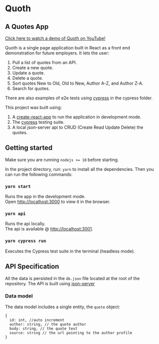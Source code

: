 # Quoth

## A Quotes App

[Click here to watch a demo of Quoth on YouTube!](https://www.youtube.com/watch?v=B7YKPSL68VU)

Quoth is a single page application built in React as a front end demonstration for future employers. It lets the user:

1. Pull a list of quotes from an API.
2. Create a new quote.
3. Update a quote.
4. Delete a quote.
5. Sort quotes New to Old, Old to New, Author A-Z, and Author Z-A.
6. Search for quotes.

There are also examples of e2e tests using [cypress](https://www.cypress.io) in the cypress folder.

This project was built using:

1. A [create-react-app](https://facebook.github.io/create-react-app/docs/) to run the application in development mode.
2. The [cypress](https://www.cypress.io/) testing suite.
3. A local json-server api to CRUD (Create Read Update Delete) the quotes.

## Getting started

Make sure you are running `nodejs >= 10` before starting.

In the project directory, run: `yarn` to install all the dependencies. Then you can run the following commands:

### `yarn start`

Runs the app in the development mode.<br>
Open [http://localhost:3000](http://localhost:3000) to view it in the browser.

### `yarn api`

Runs the api locally.<br>
The api is available @ [http://localhost:3001](http://localhost:3001).

### `yarn cypress run`

Executes the Cypress test suite in the terminal (headless mode).

## API Specification

All the data is persisted in the `db.json` file located at the root of the repository. The API is built using [json-server](https://github.com/typicode/json-server)

### Data model

The data model includes a single entity, the `quote` object:

```
{
  id: int, //auto increment
  author: string, // the quote author
  body: string, // the quote text
  source: string // the url pointing to the author profile
}
```